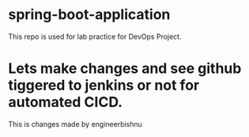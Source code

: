 # spring-boot-application
This repo is used for lab practice for DevOps Project.

# Lets make changes and see github tiggered to jenkins or not for automated CICD.
This is changes made by engineerbishnu
